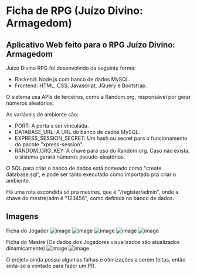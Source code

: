 # Ficha de RPG (Juízo Divino: Armagedom)

## Aplicativo Web feito para o RPG Juízo Divino: Armagedom

Juízo Divino RPG foi desenvolvido da seguinte forma:
  - Backend: Node.js com banco de dados MySQL.
  - Frontend: HTML, CSS, Javascript, JQuery e Bootstrap.

O sistema usa APIs de terceiros, como a Random.org, responsável por gerar números aleatórios.

As variáveis de ambiente são:
  - PORT: A porta a ser vinculada.
  - DATABASE_URL: A URL do banco de dados MySQL.
  - EXPRESS_SESSION_SECRET: Um hash ou secret para o funcionamento do pacote "xpress-session".
  - RANDOM_ORG_KEY: A chave para uso do Random.org. Caso não exista, o sistema gerará números pseudo-aleatórios.

O SQL para criar o banco de dados está nomeado como "create database.sql", e pode ser tanto executado como importado pra criar o ambiente.

Há uma rota escondida só pra mestres, que é "/register/admin", onde a chave do mestre/adm é "123456", como definida no banco de dados.

## Imagens

Ficha do Jogador
![image](https://user-images.githubusercontent.com/71353674/128062727-a813062a-5419-4cae-aa6e-ccb5ac87b0ff.png)
![image](https://user-images.githubusercontent.com/71353674/128062793-11e0a8b6-2d3e-4d8a-af91-0647129db8fc.png)
![image](https://user-images.githubusercontent.com/71353674/128062838-7feca0d6-9aa6-4eaf-972b-b5994eb282a6.png)
![image](https://user-images.githubusercontent.com/71353674/128062874-11a699ff-2780-4460-a8b3-ca21bee89c03.png)
![image](https://user-images.githubusercontent.com/71353674/128063032-85a201e7-6074-4732-b825-5863efb879aa.png)

Ficha do Mestre (Os dados dos Jogadores visualizados são atualizados dinamicamente)
![image](https://user-images.githubusercontent.com/71353674/128062938-81cfb058-0123-47df-95d1-fd9d8055908a.png)
![image](https://user-images.githubusercontent.com/71353674/128062964-4a61bd54-0e07-4ca3-82c1-da9a03167181.png)


O projeto ainda possui algumas falhas e otimizações a serem feitas, então sinta-se a vontade para fazer um PR.
